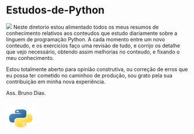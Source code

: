 # Estudos-de-Python 
![](https://i.imgur.com/waxVImv.png)
   Neste diretorio estou alimentado todos os meus resumos de conhecimento relativos aos conteudos que estudo diariamente sobre a linguem de programação Python.
A cada momento entre um novo conteudo, e os exercicios faço uma revisào de tudo, e corrijo os detalhe que vejo necessário, obtendo assim melhorias no conteudo, e fixando o meu conhecimento.

Estou totalmente aberto para opinião construtiva, ou correção de erros que eu possa ter cometido no caminhoo de produção, sou grato pela sua contribuição em minha nova experiência.

Ass. 
  Bruno Dias.
<div style="display: inline_block"><br>
  <img align="center" alt=“Bruno-Js" height="60" width="80" 
src="https://raw.githubusercontent.com/devicons/devicon/master/icons/python/python-original.svg">
